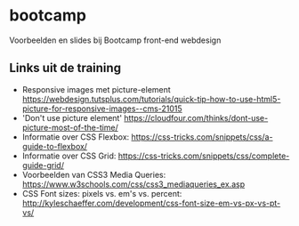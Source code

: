 # bootcamp
Voorbeelden en slides bij Bootcamp front-end webdesign

## Links uit de training
- Responsive images met picture-element  https://webdesign.tutsplus.com/tutorials/quick-tip-how-to-use-html5-picture-for-responsive-images--cms-21015
 - 'Don't use picture element'  https://cloudfour.com/thinks/dont-use-picture-most-of-the-time/
 - Informatie over CSS Flexbox: https://css-tricks.com/snippets/css/a-guide-to-flexbox/
 - Informatie over CSS Grid: https://css-tricks.com/snippets/css/complete-guide-grid/
 - Voorbeelden van CSS3 Media Queries: https://www.w3schools.com/css/css3_mediaqueries_ex.asp
 - CSS Font sizes: pixels vs. em's vs. percent: http://kyleschaeffer.com/development/css-font-size-em-vs-px-vs-pt-vs/
 
 
